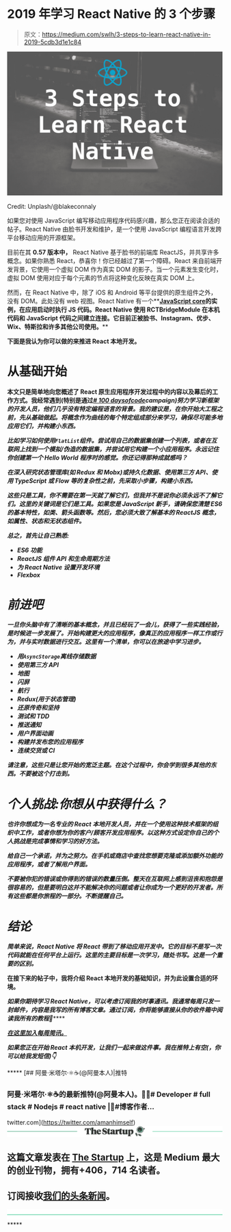 # 2019 年学习 React Native 的 3 个步骤

> 原文：<https://medium.com/swlh/3-steps-to-learn-react-native-in-2019-5cdb3d1e1c84>

![](img/87827cbed82f3b8565291f8becc7f8ee.png)

Credit: Unplash/@blakeconnaly

如果您对使用 JavaScript 编写移动应用程序代码感兴趣，那么您正在阅读合适的帖子。React Native 由脸书开发和维护，是一个使用 JavaScript 编程语言开发跨平台移动应用的开源框架。

目前在其 **0.57 版本中，** React Native 基于脸书的前端库 ReactJS，并共享许多概念。如果你熟悉 React，恭喜你！你已经越过了第一个障碍。React 来自前端开发背景，它使用一个虚拟 DOM 作为真实 DOM 的影子。当一个元素发生变化时，虚拟 DOM 使用对应于每个元素的节点将这种变化反映在真实 DOM 上。

然而，在 React Native 中，除了 iOS 和 Android 等平台提供的原生组件之外，没有 DOM。此处没有 web 视图。React Native 有一个**[**JavaScript core**](https://facebook.github.io/react-native/docs/javascript-environment.html)**的实例，在应用启动时执行 JS 代码。React Native 使用 RCTBridgeModule 在本机代码和 JavaScript 代码之间建立连接。它目前正被脸书、Instagram、优步、Wix、特斯拉和许多其他公司使用。****

****下面是我认为你可以做的来推进 React 本地开发。****

# ****从基础开始****

****本文只是简单地向您概述了 React 原生应用程序开发过程中的内容以及幕后的工作方式。我经常遇到(特别是通过[*# 100 daysofcode*](https://twitter.com/_100DaysOfCOde)*campaign)努力学习新框架的开发人员，他们几乎没有特定编程语言的背景。我的建议是，在你开始大工程之前，先从基础做起。将概念作为曲线的每个特定组成部分来学习，确保尽可能多地应用它们，并构建小东西。*****

*****比如学习如何使用`FlatList`组件。尝试用自己的数据集创建一个列表，或者在互联网上找到一个模拟/伪造的数据集，并尝试用它构建一个小应用程序。永远记住你创建第一个 *Hello World* 程序时的感觉。你还记得那种成就感吗？*****

*****在深入研究状态管理库(如 Redux 和 Mobx)或持久化数据、使用第三方 API、使用 TypeScript 或 Flow 等的复杂性之前，先采取小步骤，构建小东西。*****

*****这些只是工具，你不需要在第一天就了解它们，但我并不是说你必须永远不了解它们。这里的关键词是它们是工具。如果您是 JavaScript 新手，请确保您清楚 ES6 的基本特性，如类、箭头函数等。然后，您必须大致了解基本的 ReactJS 概念，如属性、状态和无状态组件。*****

*****总之，首先让自己熟悉:*****

*   *****ES6 功能*****
*   *****ReactJS 组件 API 和生命周期方法*****
*   *****为 React Native 设置开发环境*****
*   *****Flexbox*****

# *****前进吧*****

*****一旦你头脑中有了清晰的基本概念，并且已经玩了一会儿，获得了一些实践经验，是时候进一步发展了。开始构建更大的应用程序，像真正的应用程序一样工作或行为，并与实时数据进行交互。这里有一个清单，你可以在旅途中学习进步。*****

*   *****用`AsyncStorage`离线存储数据*****
*   *****使用第三方 API*****
*   *****地图*****
*   *****闪屏*****
*   *****航行*****
*   *****Redux(用于状态管理)*****
*   *****还原传奇和坚持*****
*   *****测试和 TDD*****
*   *****推送通知*****
*   *****用户界面动画*****
*   *****构建并发布您的应用程序*****
*   *****连续交货或 CI*****

*****请注意，这些只是让您开始的宽泛主题。在这个过程中，你会学到很多其他的东西。不要被这个打击到。*****

# *****个人挑战:你想从中获得什么？*****

*****也许你想成为一名专业的 React 本地开发人员，并在一个使用这种技术框架的组织中工作，或者你想为你的客户/顾客开发应用程序。以这种方式设定你自己的个人挑战是完成事情和学习的好方法。*****

*****给自己一个承诺，并为之努力。在手机或商店中查找您想要克隆或添加额外功能的应用程序，或者了解用户界面。*****

*****不要被你犯的错误或你得到的错误的数量压倒。整天在互联网上感到沮丧和抱怨是很容易的，但是要明白这并不能解决你的问题或者让你成为一个更好的开发者。所有这些都是你旅程的一部分。不断提醒自己。*****

# *****结论*****

*****简单来说，React Native 将 React 带到了移动应用开发中。它的目标不是写一次代码就能在任何平台上运行。这里的主要目标是一次学习，随处书写。这是一个重要的区别。*****

******在接下来的帖子中，我将介绍 React 本地开发的基础知识，并为此设置合适的环境。******

*****如果你期待学习 React Native，可以考虑订阅我的时事通讯。我通常每周只发一封邮件，内容是我写的所有博客文章。通过订阅，你将**能够直接从你的收件箱中阅读我所有的教程**📧*****

*****[**在这里加入每周简讯。**](https://tinyletter.com/amanhimself)*****

*****如果您正在开始 React 本机开发，让我们一起来做这件事。我在推特上有空(*，你可以给我发短信*)👇*****

*****[](https://twitter.com/amanhimself) [## 阿曼·米塔尔·⚛️☕(@阿曼本人)|推特

### 阿曼·米塔尔·⚛️☕的最新推特(@阿曼本人)。👨‍💻# Developer # full stack # Nodejs # react native |📖#博客作者…

twitter.com](https://twitter.com/amanhimself) [![](img/308a8d84fb9b2fab43d66c117fcc4bb4.png)](https://medium.com/swlh)

## 这篇文章发表在 [The Startup](https://medium.com/swlh) 上，这是 Medium 最大的创业刊物，拥有+406，714 名读者。

## 订阅接收[我们的头条新闻](http://growthsupply.com/the-startup-newsletter/)。

[![](img/b0164736ea17a63403e660de5dedf91a.png)](https://medium.com/swlh)*****